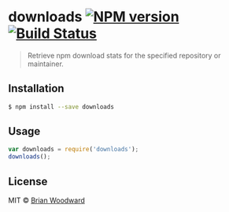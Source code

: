 # downloads [![NPM version](https://badge.fury.io/js/downloads.svg)](https://npmjs.org/package/downloads) [![Build Status](https://travis-ci.org/doowb/downloads.svg?branch=master)](https://travis-ci.org/doowb/downloads)

> Retrieve npm download stats for the specified repository or maintainer.

## Installation

```sh
$ npm install --save downloads
```

## Usage

```js
var downloads = require('downloads');
downloads();
```

## License

MIT © [Brian Woodward](https://github.com/doowb)
